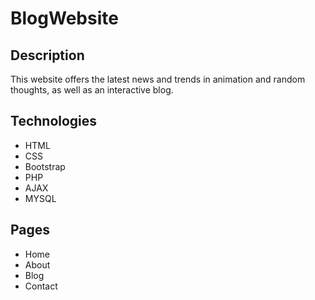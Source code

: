 # BlogWebsite

## Description
This website offers the latest news and trends in animation and random thoughts, as well as an interactive blog.

## Technologies
- HTML
- CSS
- Bootstrap
- PHP
- AJAX
- MYSQL

## Pages
- Home 
- About
- Blog
- Contact
